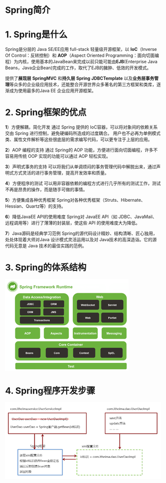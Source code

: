 # Spring简介

# 1. Spring是什么

Spring是分层的 Java SE/EE应用 full-stack 轻量级开源框架，以 **IoC**（Inverse Of Control：反转控制）和 **AOP**（Aspect Oriented Programming：面向切面编程）为内核，使用基本的JavaBean来完成以前只能可能由**EJB**(Enterprise Java Beans，Java企业Bean)完成的工作，取代了EJB的臃肿、低效的开发模式。

提供了**展现层** **SpringMVC** 和**持久层** **Spring** **JDBCTemplate** 以及**业务层事务管理**等众多的企业级应用技术，还能整合开源世界众多著名的第三方框架和类库，逐渐成为使用最多的Java EE 企业应用开源框架。

# 2. Spring框架的优点

**1**）方便解耦，简化开发
通过 Spring 提供的 IoC容器，可以将对象间的依赖关系交由 Spring 进行控制，避免硬编码所造成的过度耦合。
用户也不必再为单例模式类、属性文件解析等这些很底层的需求编写代码，可以更专注于上层的应用。

**2**）AOP 编程的支持
通过 Spring的 AOP 功能，方便进行面向切面编程，许多不容易用传统 OOP 实现的功能可以通过 AOP 轻松实现。

**3**）声明式事务的支持
可以将我们从单调烦闷的事务管理代码中解脱出来，通过声明式方式灵活的进行事务管理，提高开发效率和质量。

**4**）方便程序的测试
可以用非容器依赖的编程方式进行几乎所有的测试工作，测试不再是昂贵的操作，而是随手可做的事情。

**5**）方便集成各种优秀框架
Spring对各种优秀框架（Struts、Hibernate、Hessian、Quartz等）的支持。

**6**）降低JavaEE API的使用难度
Spring对 JavaEE API（如 JDBC、JavaMail、远程调用等）进行了薄薄的封装层，使这些 API 的使用难度大为降低。

**7**）Java源码是经典学习范例
Spring的源代码设计精妙、结构清晰、匠心独用，处处体现着大师对Java 设计模式灵活运用以及对 Java技术的高深造诣。它的源代码无意是 Java 技术的最佳实践的范例。


# 3. Spring的体系结构

![Spring_Architecture](Img/Spring_Architecture.jpg)

# 4. Spring程序开发步骤

![Spring_Development](Img/Spring_Development.jpg)
